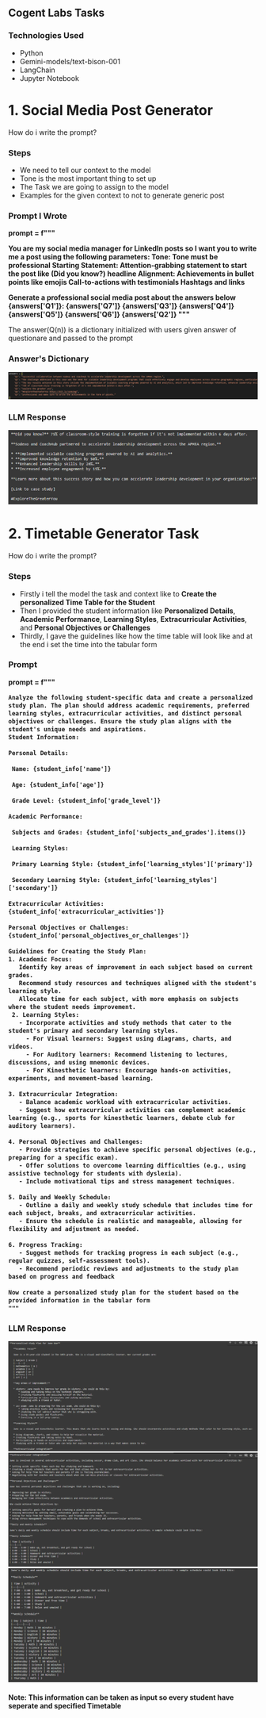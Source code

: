 <h2>Cogent Labs Tasks</h2>
<h3>Technologies Used</h3>
<ul>
  <li>Python</li>
  <li>Gemini-models/text-bison-001</li>
  <li>LangChain</li>
  <li>Jupyter Notebook</li>
</ul>
<h1>1. Social Media Post Generator</h1>

<p>How do i write the prompt?</p>

<h3>Steps</h3>
<ul>
<li>We need to tell our context to the model</li>
<li>Tone is the most important thing to set up</li>
<li>The Task we are going to assign to the model</li>
<li>Examples for the given context to not to generate generic post</li>
</ul>

<h3>Prompt I Wrote</h3>
<b>prompt = f"""
  
  You are my social media manager for LinkedIn posts so I want you to write me a post using the following parameters:
  Tone: Tone must be professional
  Starting Statement: Attention-grabbing statement to start the post like (Did you know?) headline
  Alignment: Achievements in bullet points like emojis
  Call-to-actions with testimonials
  Hashtags and links

  Generate a professional social media post about the answers below
   {answers['Q1']}:
   {answers['Q7']}
   {answers['Q3']}
   {answers['Q4']}
   {answers['Q5']}
   {answers['Q6']}
   {answers['Q2']}
  """</b>

<p>The answer(Q(n)) is a dictionary initialized with users given answer of questionare and passed to the prompt</p>

<h3>Answer's Dictionary</h3>
<img src="answers.png" alt="Answer's Dict">

<h3>LLM Response</h3>
<img src="Response.png" alt="Response">

<h1>2. Timetable Generator Task</h1>
<p> How do i write the prompt? </p>

<h3>Steps</h3>
<ul>
  <li>Firstly i tell the model the task and context like to <b>Create the personalized Time Table for the Student</b></li>
  <li>Then I provided the student information like <b>Personalized Details</b>, <b>Academic Performance</b>, <b>Learning Styles</b>, <b>Extracurricular Activities</b>, and <b>Personal Objectives or Challenges</b></li>
  <li>Thirdly, I gave the guidelines like how the time table will look like and at the end i set the time into the tabular form</li>
</ul>

<h3>Prompt</h3>

<b>
prompt = f""" 
  
    Analyze the following student-specific data and create a personalized study plan. The plan should address academic requirements, preferred learning styles, extracurricular activities, and distinct personal objectives or challenges. Ensure the study plan aligns with the student's unique needs and aspirations.
    Student Information:
  
    Personal Details:
  
     Name: {student_info['name']}
  
     Age: {student_info['age']}
  
     Grade Level: {student_info['grade_level']}
  
    Academic Performance:
  
     Subjects and Grades: {student_info['subjects_and_grades'].items()}
  
     Learning Styles:
  
     Primary Learning Style: {student_info['learning_styles']['primary']}
  
     Secondary Learning Style: {student_info['learning_styles']['secondary']}
  
    Extracurricular Activities: {student_info['extracurricular_activities']}
  
    Personal Objectives or Challenges: {student_info['personal_objectives_or_challenges']}
  
    Guidelines for Creating the Study Plan:
    1. Academic Focus:
       Identify key areas of improvement in each subject based on current grades.
       Recommend study resources and techniques aligned with the student's learning style.
       Allocate time for each subject, with more emphasis on subjects where the student needs improvement.
     2. Learning Styles:
       - Incorporate activities and study methods that cater to the student's primary and secondary learning styles.
         - For Visual learners: Suggest using diagrams, charts, and videos.
         - For Auditory learners: Recommend listening to lectures, discussions, and using mnemonic devices.
         - For Kinesthetic learners: Encourage hands-on activities, experiments, and movement-based learning.

    3. Extracurricular Integration:
       - Balance academic workload with extracurricular activities.
       - Suggest how extracurricular activities can complement academic learning (e.g., sports for kinesthetic learners, debate club for auditory learners).

    4. Personal Objectives and Challenges:
       - Provide strategies to achieve specific personal objectives (e.g., preparing for a specific exam).
       - Offer solutions to overcome learning difficulties (e.g., using assistive technology for students with dyslexia).
       - Include motivational tips and stress management techniques.

    5. Daily and Weekly Schedule:
       - Outline a daily and weekly study schedule that includes time for each subject, breaks, and extracurricular activities.
       - Ensure the schedule is realistic and manageable, allowing for flexibility and adjustment as needed.

    6. Progress Tracking:
       - Suggest methods for tracking progress in each subject (e.g., regular quizzes, self-assessment tools).
       - Recommend periodic reviews and adjustments to the study plan based on progress and feedback

    Now create a personalized study plan for the student based on the provided information in the tabular form
    """
</b>
<h3>LLM Response</h3>
<img src="1.png" alt="response 1.1">
<img src="2.png" alt="response 1.2">
<img src="3.png" alt="response 1.3">

<h4>Note: This information can be taken as input so every student have seperate and specified Timetable</h4>
